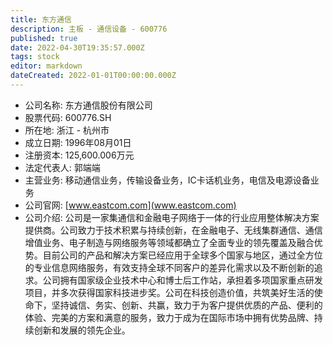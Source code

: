 ```yaml
---
title: 东方通信
description: 主板 - 通信设备 - 600776
published: true
date: 2022-04-30T19:35:57.000Z
tags: stock
editor: markdown
dateCreated: 2022-01-01T00:00:00.000Z
---
```


- 公司名称: 东方通信股份有限公司
- 股票代码: 600776.SH
- 所在地: 浙江 - 杭州市
- 成立日期: 1996年08月01日
- 注册资本: 125,600.006万元
- 法定代表人: 郭端端
- 主营业务: 移动通信业务，传输设备业务，IC卡话机业务，电信及电源设备业务
- 公司官网: [www.eastcom.com](www.eastcom.com)
- 公司介绍: 公司是一家集通信和金融电子网络于一体的行业应用整体解决方案提供商。公司致力于技术积累与持续创新，在金融电子、无线集群通信、通信增值业务、电子制造与网络服务等领域都确立了全面专业的领先覆盖及融合优势。目前公司的产品和解决方案已经应用于全球多个国家与地区，通过全方位的专业信息网络服务，有效支持全球不同客户的差异化需求以及不断创新的追求。公司拥有国家级企业技术中心和博士后工作站，承担着多项国家重点研发项目，并多次获得国家科技进步奖。公司在科技创造价值，共筑美好生活的使命下，坚持诚信、务实、创新、共赢，致力于为客户提供优质的产品、便利的体验、完美的方案和满意的服务，致力于成为在国际市场中拥有优势品牌、持续创新和发展的领先企业。


